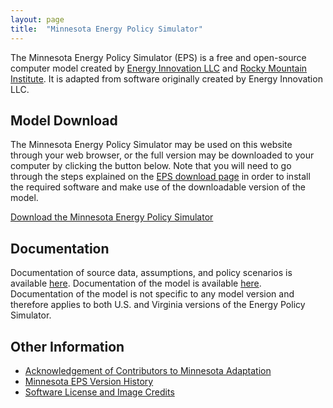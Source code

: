 ```yaml
---
layout: page
title:  "Minnesota Energy Policy Simulator"
---
```


The Minnesota Energy Policy Simulator (EPS) is a free and open-source computer model created by [Energy Innovation LLC](https://energyinnovation.org/) and [Rocky Mountain Institute](https://rmi.org/).  It is adapted from software originally created by Energy Innovation LLC.

## Model Download

The Minnesota Energy Policy Simulator may be used on this website through your web browser, or the full version may be downloaded to your computer by clicking the button below.  Note that you will need to go through the steps explained on the [EPS download page](https://us.energypolicy.solutions/docs/download.html) in order to install the required software and make use of the downloadable version of the model.

<p><a href="https://github.com/Energy-Innovation/eps-minnesota/archive/3.1.1.zip" class="btn">Download the Minnesota Energy Policy Simulator</a></p>

## Documentation

Documentation of source data, assumptions, and policy scenarios is available [here](https://github.com/Energy-Innovation/eps-minnesota/blob/master/MN%20Policy%20Assumptions_FINAL.pdf). Documentation of the model is available [here](https://us.energypolicy.solutions/docs/index.html).  Documentation of the model is not specific to any model version and therefore applies to both U.S. and Virginia versions of the Energy Policy Simulator.

## Other Information

* [Acknowledgement of Contributors to Minnesota Adaptation](acknowledgement.html)
* [Minnesota EPS Version History](version-history.html)
* [Software License and Image Credits](software-license.html)
